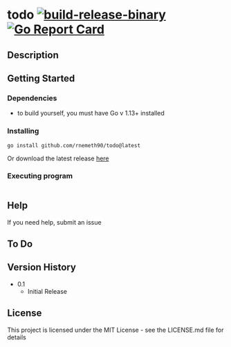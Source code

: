 # todo [![build-release-binary](https://github.com/rnemeth90/todo/actions/workflows/build.yaml/badge.svg)](https://github.com/rnemeth90/todo/actions/workflows/build.yaml) [![Go Report Card](https://goreportcard.com/badge/github.com/rnemeth90/todo/convertor)](https://goreportcard.com/report/github.com/rnemeth90/todo/convertor)
## Description


## Getting Started

### Dependencies
* to build yourself, you must have Go v 1.13+ installed

### Installing
```
go install github.com/rnemeth90/todo@latest
```
Or download the latest release [here](https://github.com/rnemeth90/todo/releases)

### Executing program
```

```
## Help
If you need help, submit an issue

## To Do

## Version History
* 0.1
    * Initial Release

## License
This project is licensed under the MIT License - see the LICENSE.md file for details
